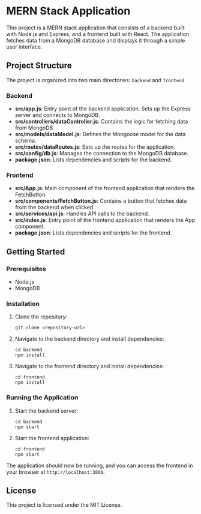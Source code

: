 # MERN Stack Application

This project is a MERN stack application that consists of a backend built with Node.js and Express, and a frontend built with React. The application fetches data from a MongoDB database and displays it through a simple user interface.

## Project Structure

The project is organized into two main directories: `backend` and `frontend`.

### Backend

- **src/app.js**: Entry point of the backend application. Sets up the Express server and connects to MongoDB.
- **src/controllers/dataController.js**: Contains the logic for fetching data from MongoDB.
- **src/models/dataModel.js**: Defines the Mongoose model for the data schema.
- **src/routes/dataRoutes.js**: Sets up the routes for the application.
- **src/config/db.js**: Manages the connection to the MongoDB database.
- **package.json**: Lists dependencies and scripts for the backend.

### Frontend

- **src/App.js**: Main component of the frontend application that renders the FetchButton.
- **src/components/FetchButton.js**: Contains a button that fetches data from the backend when clicked.
- **src/services/api.js**: Handles API calls to the backend.
- **src/index.js**: Entry point of the frontend application that renders the App component.
- **package.json**: Lists dependencies and scripts for the frontend.

## Getting Started

### Prerequisites

- Node.js
- MongoDB

### Installation

1. Clone the repository:
   ```
   git clone <repository-url>
   ```

2. Navigate to the backend directory and install dependencies:
   ```
   cd backend
   npm install
   ```

3. Navigate to the frontend directory and install dependencies:
   ```
   cd frontend
   npm install
   ```

### Running the Application

1. Start the backend server:
   ```
   cd backend
   npm start
   ```

2. Start the frontend application:
   ```
   cd frontend
   npm start
   ```

The application should now be running, and you can access the frontend in your browser at `http://localhost:3000`.

## License

This project is licensed under the MIT License.